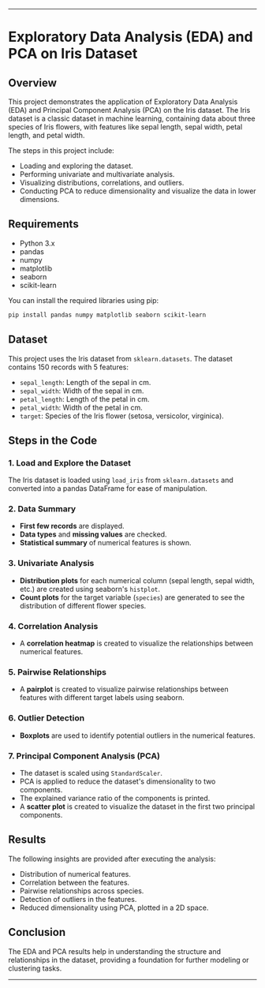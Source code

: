
---

# Exploratory Data Analysis (EDA) and PCA on Iris Dataset

## Overview
This project demonstrates the application of Exploratory Data Analysis (EDA) and Principal Component Analysis (PCA) on the Iris dataset. The Iris dataset is a classic dataset in machine learning, containing data about three species of Iris flowers, with features like sepal length, sepal width, petal length, and petal width.

The steps in this project include:
- Loading and exploring the dataset.
- Performing univariate and multivariate analysis.
- Visualizing distributions, correlations, and outliers.
- Conducting PCA to reduce dimensionality and visualize the data in lower dimensions.

## Requirements
- Python 3.x
- pandas
- numpy
- matplotlib
- seaborn
- scikit-learn

You can install the required libraries using pip:

```bash
pip install pandas numpy matplotlib seaborn scikit-learn
```

## Dataset
This project uses the Iris dataset from `sklearn.datasets`. The dataset contains 150 records with 5 features:
- `sepal_length`: Length of the sepal in cm.
- `sepal_width`: Width of the sepal in cm.
- `petal_length`: Length of the petal in cm.
- `petal_width`: Width of the petal in cm.
- `target`: Species of the Iris flower (setosa, versicolor, virginica).

## Steps in the Code

### 1. Load and Explore the Dataset
The Iris dataset is loaded using `load_iris` from `sklearn.datasets` and converted into a pandas DataFrame for ease of manipulation.

### 2. Data Summary
- **First few records** are displayed.
- **Data types** and **missing values** are checked.
- **Statistical summary** of numerical features is shown.

### 3. Univariate Analysis
- **Distribution plots** for each numerical column (sepal length, sepal width, etc.) are created using seaborn's `histplot`.
- **Count plots** for the target variable (`species`) are generated to see the distribution of different flower species.

### 4. Correlation Analysis
- A **correlation heatmap** is created to visualize the relationships between numerical features.

### 5. Pairwise Relationships
- A **pairplot** is created to visualize pairwise relationships between features with different target labels using seaborn.

### 6. Outlier Detection
- **Boxplots** are used to identify potential outliers in the numerical features.

### 7. Principal Component Analysis (PCA)
- The dataset is scaled using `StandardScaler`.
- PCA is applied to reduce the dataset's dimensionality to two components.
- The explained variance ratio of the components is printed.
- A **scatter plot** is created to visualize the dataset in the first two principal components.

## Results
The following insights are provided after executing the analysis:
- Distribution of numerical features.
- Correlation between the features.
- Pairwise relationships across species.
- Detection of outliers in the features.
- Reduced dimensionality using PCA, plotted in a 2D space.

## Conclusion
The EDA and PCA results help in understanding the structure and relationships in the dataset, providing a foundation for further modeling or clustering tasks.

---

